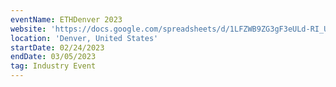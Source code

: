 ```yaml
---
eventName: ETHDenver 2023
website: 'https://docs.google.com/spreadsheets/d/1LFZWB9ZG3gF3eULd-RI_UDXOgqDMZTxHn9F93gNw3H8/edit?usp=sharing'
location: 'Denver, United States'
startDate: 02/24/2023
endDate: 03/05/2023
tag: Industry Event
---
```


